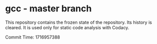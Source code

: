 # gcc - master branch

This repository contains the frozen state of the repository.
Its history is cleared. It is used only for static code
analysis with Codacy.

Commit Time: 1716957388